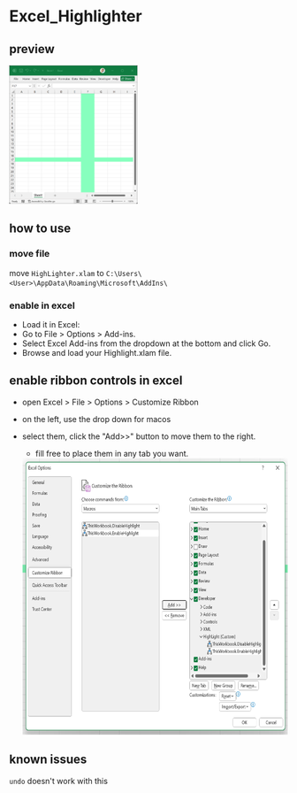 # Excel_Highlighter

## preview
<img src="./misc/EXCEL_NGO5uBGO5m.gif" height=250>

## how to use 
### move file 
move `HighLighter.xlam`
to `C:\Users\<User>\AppData\Roaming\Microsoft\AddIns\`

### enable in excel
* Load it in Excel:
* Go to File > Options > Add-ins.
* Select Excel Add-ins from the dropdown at the bottom and click Go.
* Browse and load your Highlight.xlam file.

## enable ribbon controls in excel
* open Excel > File > Options > Customize Ribbon
* on the left, use the drop down for macos
* select them, click the "Add>>" button to move them to the right.
    * fill free to place them in any tab you want.  

    <img src="./misc/image00.png" height=500>



## known issues 
`undo` doesn't work with this 